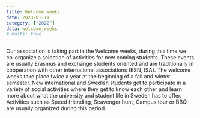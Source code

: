 ```yaml
---
title: Welcome weeks
date: 2023-01-11
category: ["2022"]
data: welcome_weeks
# multi: true
---
```

Our association is taking part in the Welcome weeks, during this time we co-organize a selection of activities for new coming students. These events are usually Erasmus and exchange students oriented and are traditionally  in cooperation with other international associations (ESN, ISA). The welcome weeks take place twice a year at the beginning of a fall and winter semester. New international and Swedish students get to participate in a variety of social activities where they get to know each other and learn more about what the university and student life in Sweden has to offer. Activities such as Speed friending, Scavenger hunt, Campus tour or BBQ are usually organized during this period.